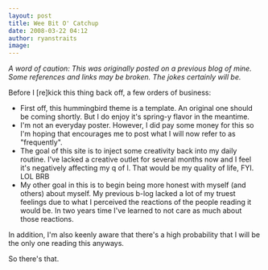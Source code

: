 ```yaml
---
layout: post
title: Wee Bit O' Catchup
date: 2008-03-22 04:12
author: ryanstraits
image: 
---
```

*A word of caution: This was originally posted on a previous blog of mine. Some references and links may be broken. The jokes certainly will be.*

Before I [re]kick this thing back off, a few orders of business:

+ First off, this hummingbird theme is a template. An original one should be coming shortly. But I do enjoy it's spring-y flavor in the meantime.
+ I'm not an everyday poster. However, I did pay some money for this so I'm hoping that encourages me to post what I will now refer to as "frequently".
+ The goal of this site is to inject some creativity back into my daily routine. I've lacked a creative outlet for several months now and I feel it's negatively affecting my q of l. That would be my quality of life, FYI. LOL BRB
+ My other goal in this is to begin being more honest with myself (and others) about myself. My previous b-log lacked a lot of my truest feelings due to what I perceived the reactions of the people reading it would be. In two years time I've learned to not care as much about those reactions.

In addition, I'm also keenly aware that there's a high probability that I will be the only one reading this anyways.

So there's that.

